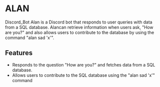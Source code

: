 # ALAN
 Discord_Bot
Alan is a Discord bot that responds to user queries with data from a SQL database. Alancan retrieve information when users ask, "How are you?" and also allows users to contribute to the database by using the command "alan sad 'x'".

## Features

- Responds to the question "How are you?" and fetches data from a SQL database.
- Allows users to contribute to the SQL database using the "alan sad 'x'" command


